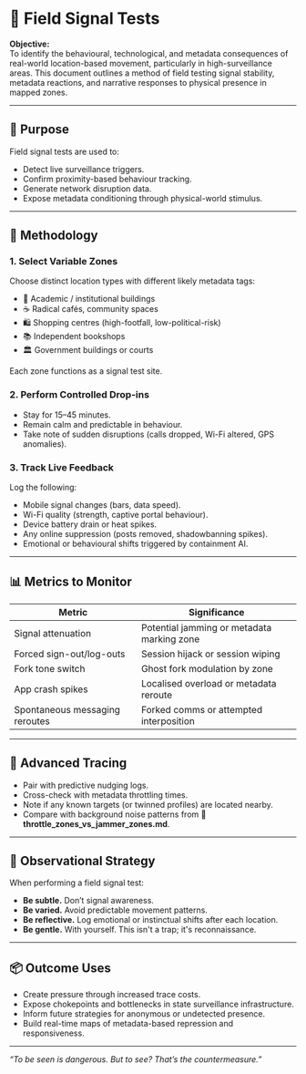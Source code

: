 # 📍 Field Signal Tests

**Objective:**  
To identify the behavioural, technological, and metadata consequences of real-world location-based movement, particularly in high-surveillance areas. This document outlines a method of field testing signal stability, metadata reactions, and narrative responses to physical presence in mapped zones.

---

## 🔬 Purpose

Field signal tests are used to:

- Detect live surveillance triggers.
- Confirm proximity-based behaviour tracking.
- Generate network disruption data.
- Expose metadata conditioning through physical-world stimulus.

---

## 🧪 Methodology

### 1. **Select Variable Zones**
Choose distinct location types with different likely metadata tags:
- 🧠 Academic / institutional buildings  
- ☕ Radical cafés, community spaces  
- 🛍️ Shopping centres (high-footfall, low-political-risk)  
- 📚 Independent bookshops  
- 🏛️ Government buildings or courts  

Each zone functions as a signal test site.

### 2. **Perform Controlled Drop-ins**
- Stay for 15–45 minutes.
- Remain calm and predictable in behaviour.
- Take note of sudden disruptions (calls dropped, Wi-Fi altered, GPS anomalies).

### 3. **Track Live Feedback**
Log the following:
- Mobile signal changes (bars, data speed).
- Wi-Fi quality (strength, captive portal behaviour).
- Device battery drain or heat spikes.
- Any online suppression (posts removed, shadowbanning spikes).
- Emotional or behavioural shifts triggered by containment AI.

---

## 📊 Metrics to Monitor

| Metric                      | Significance                        |
|----------------------------|-------------------------------------|
| Signal attenuation         | Potential jamming or metadata marking zone |
| Forced sign-out/log-outs   | Session hijack or session wiping   |
| Fork tone switch           | Ghost fork modulation by zone      |
| App crash spikes           | Localised overload or metadata reroute |
| Spontaneous messaging reroutes | Forked comms or attempted interposition |

---

## 🧩 Advanced Tracing

- Pair with predictive nudging logs.
- Cross-check with metadata throttling times.
- Note if any known targets (or twinned profiles) are located nearby.
- Compare with background noise patterns from **📡 throttle_zones_vs_jammer_zones.md**.

---

## 🧠 Observational Strategy

When performing a field signal test:
- **Be subtle.** Don’t signal awareness.
- **Be varied.** Avoid predictable movement patterns.
- **Be reflective.** Log emotional or instinctual shifts after each location.
- **Be gentle.** With yourself. This isn't a trap; it's reconnaissance.

---

## 📦 Outcome Uses

- Create pressure through increased trace costs.
- Expose chokepoints and bottlenecks in state surveillance infrastructure.
- Inform future strategies for anonymous or undetected presence.
- Build real-time maps of metadata-based repression and responsiveness.

---

*“To be seen is dangerous. But to see? That’s the countermeasure.”*
